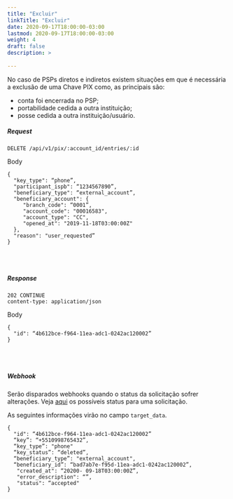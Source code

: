 ```yaml
---
title: "Excluir"
linkTitle: "Excluir"
date: 2020-09-17T18:00:00-03:00
lastmod: 2020-09-17T18:00:00-03:00
weight: 4
draft: false
description: >
   
---
```


No caso de PSPs diretos e indiretos existem situações em que é necessária a exclusão de uma Chave PIX como, as principais são:
- conta foi encerrada no PSP;
- portabilidade cedida a outra instituição;
- posse cedida a outra instituição/usuário.


##### **Request**

```http request
DELETE /api/v1/pix/:account_id/entries/:id
```
Body
```text
{
  "key_type": “phone”,
  "participant_ispb": “1234567890”,
  "beneficiary_type": “external_account”,
  "beneficiary_account": {
     "branch_code": “0001”,
     "account_code": "00016583",
     "account_type": "CC",
     "opened_at": "2019-11-18T03:00:00Z"
  },
  "reason": "user_requested”
}
```
<br> <br> 

##### **Response**

```http request
202 CONTINUE
content-type: application/json
```
Body
```text
{
  "id": “4b612bce-f964-11ea-adc1-0242ac120002”
}
```
<br> <br> 


##### **Webhook**
Serão disparados webhooks quando o status da solicitação sofrer alterações. Veja [aqui](https://stone-co.github.io/docs/pix/chaves-pix/status/#status-das-solicita%C3%A7%C3%B5es-cria%C3%A7%C3%A3o-e-exclus%C3%A3o) os possíveis status para uma solicitação.

As seguintes informações virão no campo `target_data`.

```text
{
  "id": “4b612bce-f964-11ea-adc1-0242ac120002”
  “key”: “+5510998765432”,
  “key_type”: "phone"
  “key_status”: “deleted”,
  “beneficiary_type”: "external_account",
  “beneficiary_id”: “bad7ab7e-f95d-11ea-adc1-0242ac120002”,
   "created_at": “20200- 09-18T03:00:00Z”,
   "error_description": “”,
   "status": “accepted"
}
```
<br> <br> 
